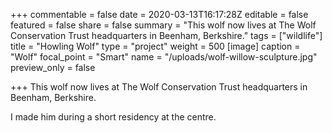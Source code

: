 +++
commentable = false
date = 2020-03-13T16:17:28Z
editable = false
featured = false
share = false
summary = "This wolf now lives at The Wolf Conservation Trust headquarters in Beenham, Berkshire."
tags = ["wildlife"]
title = "Howling Wolf"
type = "project"
weight = 500
[image]
caption = "Wolf"
focal_point = "Smart"
name = "/uploads/wolf-willow-sculpture.jpg"
preview_only = false

+++
This wolf now lives at The Wolf Conservation Trust headquarters in Beenham, Berkshire.

I made him during a short residency at the centre.
